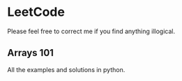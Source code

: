 # LeetCode
Please feel free to correct me if you find anything illogical.
## Arrays 101
All the examples and solutions in python.
